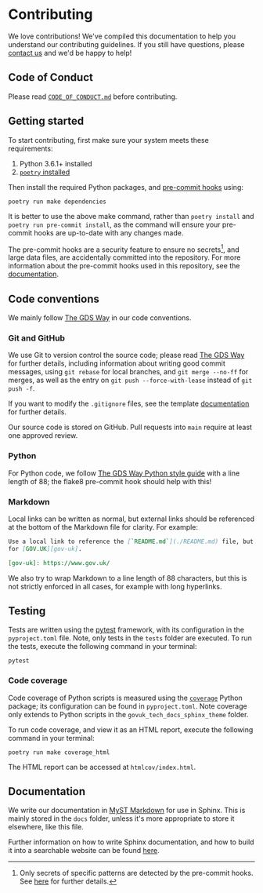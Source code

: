 # Contributing

We love contributions! We've compiled this documentation to help you understand our
contributing guidelines. If you still have questions, please [contact us][email] and
we'd be happy to help!

## Code of Conduct

Please read [`CODE_OF_CONDUCT.md`][code-of-conduct] before contributing.

## Getting started

To start contributing, first make sure your system meets these requirements:

1. Python 3.6.1+ installed
2. [`poetry` installed][poetry-install]

Then install the required Python packages, and [pre-commit hooks][pre-commit] using:

```shell
poetry run make dependencies
```

It is better to use the above make command, rather than `poetry install` and
`poetry run pre-commit install`, as the command will ensure your pre-commit hooks are
up-to-date with any changes made.

The pre-commit hooks are a security feature to ensure no secrets[^1], and large data
files, are accidentally committed into the repository. For more information about the
pre-commit hooks used in this repository, see the
[documentation][docs-pre-commit-hooks].

[^1]: Only secrets of specific patterns are detected by the pre-commit hooks. See
      [here][docs-pre-commit-hooks-secrets-definition] for further details.

## Code conventions

We mainly follow [The GDS Way][gds-way] in our code conventions.

### Git and GitHub

We use Git to version control the source code; please read [The GDS Way][gds-way-git]
for further details, including information about writing good commit messages, using
`git rebase` for local branches, and `git merge --no-ff` for merges, as well as the
entry on `git push --force-with-lease` instead of `git push -f`.

If you want to modify the `.gitignore` files, see the template
[documentation][docs-updating-gitignore] for further details.

Our source code is stored on GitHub. Pull requests into `main` require at least one
approved review.

### Python

For Python code, we follow [The GDS Way Python style guide][gds-way-python] with a line
length of 88; the flake8 pre-commit hook should help with this!

### Markdown

Local links can be written as normal, but external links should be referenced at the
bottom of the Markdown file for clarity. For example:

```md
Use a local link to reference the [`README.md`](./README.md) file, but an external link
for [GOV.UK][gov-uk].

[gov-uk]: https://www.gov.uk/
```

We also try to wrap Markdown to a line length of 88 characters, but this is not
strictly enforced in all cases, for example with long hyperlinks.

## Testing

Tests are written using the [pytest][pytest] framework, with its configuration in the
`pyproject.toml` file. Note, only tests in the `tests` folder are executed. To run the
tests, execute the following command in your terminal:

```shell
pytest
```

### Code coverage

Code coverage of Python scripts is measured using the [`coverage`][coverage] Python
package; its configuration can be found in `pyproject.toml`. Note coverage only extends
to Python scripts in the `govuk_tech_docs_sphinx_theme` folder.

To run code coverage, and view it as an HTML report, execute the following command in
your terminal:

```shell
poetry run make coverage_html
```

The HTML report can be accessed at `htmlcov/index.html`.

## Documentation

We write our documentation in [MyST Markdown][myst] for use in Sphinx. This is mainly
stored in the `docs` folder, unless it's more appropriate to store it elsewhere, like
this file.

Further information on how to write Sphinx documentation, and how to build it into a
searchable website can be found [here][docs-write-sphinx-documentation].

[code-of-conduct]: ./CODE_OF_CONDUCT.md
[coverage]: https://coverage.readthedocs.io/
[docs-pre-commit-hooks]: ./pre_commit_hooks.md
[docs-pre-commit-hooks-secrets-definition]: ./pre_commit_hooks.md#definition-of-a-secret-according-to-detect-secrets
[docs-updating-gitignore]: ./updating_gitignore.md
[docs-write-sphinx-documentation]: ./writing_sphinx_documentation.md
[email]: mailto:gdsdatascience@digital.cabinet-office.gov.uk
[gds-way]: https://gds-way.cloudapps.digital/
[gds-way-git]: https://gds-way.cloudapps.digital/standards/source-code.html
[gds-way-python]: https://gds-way.cloudapps.digital/manuals/programming-languages/python/python.html#python-style-guide
[myst]: https://myst-parser.readthedocs.io/
[poetry-install]: https://python-poetry.org/docs/
[pre-commit]: https://pre-commit.com/
[pytest]: https://docs.pytest.org/
